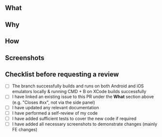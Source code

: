 ## What

## Why

## How

## Screenshots

## Checklist before requesting a review

- [ ] The branch successfully builds and runs on both Android and iOS emulators locally & running CMD + B on XCode builds successfully
- [ ] I have linked an existing issue to this PR under the **What** section above (e.g. "Closes #xx", not via the side panel)
- [ ] I have updated any relevant documentation
- [ ] I have performed a self-review of my code
- [ ] I have added sufficient tests to cover the new code if required
- [ ] I have added all necessary screenshots to demonstrate changes (mainly FE changes)

